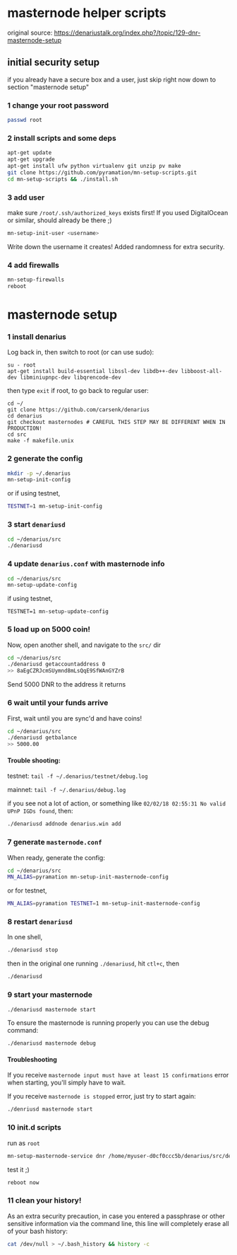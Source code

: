 # masternode helper scripts

original source: https://denariustalk.org/index.php?/topic/129-dnr-masternode-setup

## initial security setup

if you already have a secure box and a user, just skip right now down to section "masternode setup"

### 1 change your root password

```sh
passwd root
```

### 2 install scripts and some deps

```sh
apt-get update
apt-get upgrade
apt-get install ufw python virtualenv git unzip pv make
git clone https://github.com/pyramation/mn-setup-scripts.git
cd mn-setup-scripts && ./install.sh
```

### 3 add user

make sure `/root/.ssh/authorized_keys` exists first! If you used DigitalOcean or similar, should already be there ;)

```sh
mn-setup-init-user <username>
```

Write down the username it creates! Added randomness for extra security.

### 4 add firewalls

```sh
mn-setup-firewalls
reboot
```

# masternode setup


### 1 install denarius

Log back in, then switch to root (or can use sudo):

```
su - root
apt-get install build-essential libssl-dev libdb++-dev libboost-all-dev libminiupnpc-dev libqrencode-dev
```

then type `exit` if root, to go back to regular user:

```
cd ~/
git clone https://github.com/carsenk/denarius
cd denarius
git checkout masternodes # CAREFUL THIS STEP MAY BE DIFFERENT WHEN IN PRODUCTION!
cd src
make -f makefile.unix
```

### 2 generate the config

```sh
mkdir -p ~/.denarius
mn-setup-init-config
```

or if using testnet,

```sh
TESTNET=1 mn-setup-init-config
```



### 3 start `denariusd`

```sh
cd ~/denarius/src
./denariusd
```

### 4 update `denarius.conf` with masternode info

```sh
cd ~/denarius/src
mn-setup-update-config
```

if using testnet,

```
TESTNET=1 mn-setup-update-config
```

### 5 load up on 5000 coin!

Now, open another shell, and navigate to the `src/` dir

```sh
cd ~/denarius/src
./denariusd getaccountaddress 0
>> 8aEgCZRJcmSUymnd8mLsQqE9SfWAnGYZrB
```

Send 5000 DNR to the address it returns

### 6 wait until your funds arrive

First, wait until you are sync'd and have coins!

```sh
cd ~/denarius/src
./denariusd getbalance
>> 5000.00
```

#### Trouble shooting:

testnet: `tail -f ~/.denarius/testnet/debug.log`

mainnet: `tail -f ~/.denarius/debug.log`

if you see not a lot of action, or something like `02/02/18 02:55:31 No valid UPnP IGDs found`, then:
```sh
./denariusd addnode denarius.win add
```

### 7 generate `masternode.conf`

When ready, generate the config:

```sh
cd ~/denarius/src
MN_ALIAS=pyramation mn-setup-init-masternode-config
```
or for testnet,

```sh
MN_ALIAS=pyramation TESTNET=1 mn-setup-init-masternode-config
```

### 8 restart `denariusd`

In one shell,

```sh
./denariusd stop
```

then in the original one running `./denariusd`, hit `ctl+c`, then

```sh
./denariusd
```

### 9 start your masternode


```sh
./denariusd masternode start
```

To ensure the masternode is running properly you can use the debug command:

```sh
./denariusd masternode debug
```

#### Troubleshooting

If you receive `masternode input must have at least 15 confirmations` error when starting, you'll simply have to wait.

If you receive `masternode is stopped` error, just try to start again:

```sh
./denriusd masternode start
```

### 10 init.d scripts

run as `root`

```sh
mn-setup-masternode-service dnr /home/myuser-d0cf0ccc5b/denarius/src/denariusd myuser-d0cf0ccc5b
```

test it ;)

```sh
reboot now
```

### 11 clean your history!

As an extra security precaution, in case you entered a passphrase or other sensitive information via the command line, this line will completely erase all of your bash history:

```sh
cat /dev/null > ~/.bash_history && history -c
```
